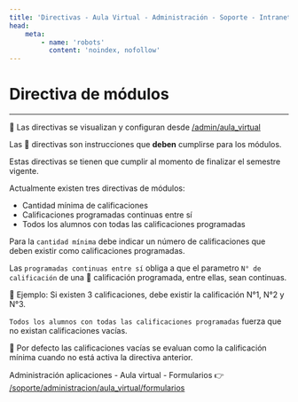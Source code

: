 ```yaml
---
title: 'Directivas - Aula Virtual - Administración - Soporte - Intranet'
head:
    meta:
        - name: 'robots'
          content: 'noindex, nofollow'
---
```

<!-- Content -->
# Directiva de módulos
* * *

🔗 Las directivas se visualizan y configuran desde [/admin/aula_virtual](/admin/aula_virtual)

Las 🔨 directivas son instrucciones que **deben** cumplirse para los módulos.

Estas directivas se tienen que cumplir al momento de finalizar el semestre vigente.

Actualmente existen tres directivas de módulos:

- Cantidad mínima de calificaciones
- Calificaciones programadas continuas entre sí
- Todos los alumnos con todas las calificaciones programadas

Para la `cantidad mínima` debe indicar un número de calificaciones que deben existir como
calificaciones programadas.

Las `programadas continuas entre sí` obliga a que el parametro `N° de calificación` de una
👑 calificación programada, entre ellas, sean continuas.

📌 Ejemplo: Si existen 3 calificaciones, debe existir la calificación N°1, N°2 y N°3.

`Todos los alumnos con todas las calificaciones programadas` fuerza que no existan
calificaciones vacías.

🔮 Por defecto las calificaciones vacías se evaluan como la calificación mínima cuando
no está activa la directiva anterior.

Administración aplicaciones - Aula virtual - Formularios 👉
[/soporte/administracion/aula_virtual/formularios](/soporte/administracion/aula_virtual/formularios)
